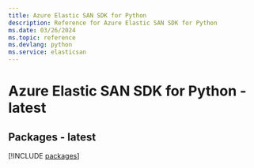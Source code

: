 ```yaml
---
title: Azure Elastic SAN SDK for Python
description: Reference for Azure Elastic SAN SDK for Python
ms.date: 03/26/2024
ms.topic: reference
ms.devlang: python
ms.service: elasticsan
---
```

# Azure Elastic SAN SDK for Python - latest
## Packages - latest
[!INCLUDE [packages](elastic-san-index.md)]